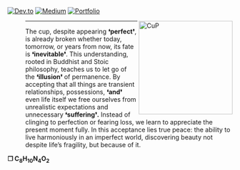 [![Dev.to](https://img.shields.io/static/v1?label=&message=dev.to&color=black&logo=dev.to&logoColor=white&style=flat-square)](https://dev.to/clintaire)
[![Medium](https://img.shields.io/static/v1?label=&message=medium&color=12100E&logo=medium&logoColor=white&style=flat-square)](https://medium.com/@clintaire)
[![Portfolio](https://img.shields.io/static/v1?label=&message=Portfolio&color=000000&logo=Portfolio&logoColor=white&style=flat-square)](https://clintaire.io)

<img src="https://github.com/clintaire/Task/blob/main/src/Images/CUP.png" alt="CuP" height="210px" align="right"></a>

<dl>
  
   <dd>
    <hr>
    The cup, despite appearing <strong>❛perfect❜</strong>, is already broken whether today, tomorrow, or years from now, its fate is <strong>❛inevitable❜</strong>.
    This understanding, rooted in Buddhist and Stoic philosophy, teaches us to let go of the <strong>❛illusion❜</strong> of permanence. 
    By accepting that all things are transient relationships, possessions, <strong>❛and❜</strong> even life itself we free ourselves from unrealistic expectations and unnecessary <strong>❛suffering❜.</strong> 
    Instead of clinging to perfection or fearing loss, we learn to appreciate the present moment fully. 
    In this acceptance lies true peace: the ability to live harmoniously in an imperfect world, discovering beauty not despite life’s fragility, but because of it.
  </dd>
</dl>

<strong>
❐  C<sub>8</sub>H<sub>10</sub>N<sub>4</sub>O<sub>2</sub>
</strong>
